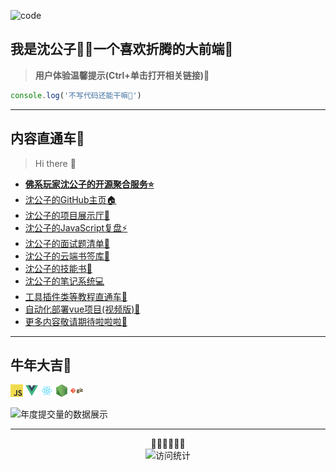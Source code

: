 
![code](https://gitee.com/techpang/img_emoji_libs/raw/master/img_bed/markdown_images/code.gif '富婆加我吧不想努力了')

## **我是沈公子👨‍💻一个喜欢折腾的大前端🐶**
>**用户体验温馨提示(Ctrl+单击打开相关链接)💖**  

```js
console.log('不写代码还能干嘛🥺')
```

------
## **内容直通车🚀**
>Hi there 👋  
* [**佛系玩家沈公子的开源聚合服务⭐**](https://github.com/techpang666/techpang666.github.io)
* [沈公子的GitHub主页🏠](https://github.com/techpang666)
* [沈公子的项目展示厅🍖](https://techpang.top/project_show_center/)
* [沈公子的JavaScript复盘⚡](https://github.com/techpang666/js_relearn)
* [沈公子的面试题清单📝](https://github.com/techpang666/techpang666.github.io/blob/main/core_libs/interview.md)
* [沈公子的云端书签库🔖](https://github.com/techpang666/techpang666.github.io/blob/main/core_libs/tool_plug_libs/bookmark_libs.md)
* [沈公子的技能书🌳](https://github.com/techpang666/techpang666.github.io/blob/main/core_libs/mindmap.md)
* [沈公子的笔记系统💻](https://github.com/techpang666/techpang666.github.io/tree/main/core_libs/_map_note_libs)
* [工具插件类等教程直通车🐞](https://github.com/techpang666/techpang666.github.io/tree/main/core_libs/tool_plug_libs)
* [自动化部署vue项目(视频版)🎥](https://www.bilibili.com/video/BV1E5411E75u/)
* [更多内容敬请期待啦啦啦🍌](https://techpang.top/)

------
## **牛年大吉🧨**
<code><img height="20" src="https://raw.githubusercontent.com/github/explore/80688e429a7d4ef2fca1e82350fe8e3517d3494d/topics/javascript/javascript.png"></code>
<code><img height="20" src="https://raw.githubusercontent.com/github/explore/80688e429a7d4ef2fca1e82350fe8e3517d3494d/topics/vue/vue.png"></code>
<code><img height="20" src="https://raw.githubusercontent.com/github/explore/80688e429a7d4ef2fca1e82350fe8e3517d3494d/topics/react/react.png"></code>
<code><img height="20" src="https://raw.githubusercontent.com/github/explore/80688e429a7d4ef2fca1e82350fe8e3517d3494d/topics/nodejs/nodejs.png"></code>
<code><img height="20" src="https://raw.githubusercontent.com/github/explore/80688e429a7d4ef2fca1e82350fe8e3517d3494d/topics/git/git.png"></code>

![年度提交量的数据展示](https://github-readme-stats.vercel.app/api?username=techpang666&theme=vue-dark&show_icons=true&hide_title=true&locale=cn&count_private=true '富婆加我吧不想努力了')

------
<p align="center">
  👻😁👨‍💻🌈🚀<br>
  <img src="https://profile-counter.glitch.me/techpang666/count.svg" alt="访问统计" />
</p>